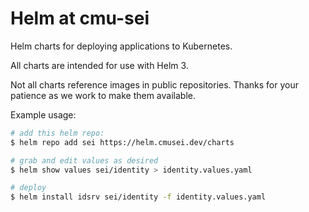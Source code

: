 # Helm at cmu-sei

Helm charts for deploying applications to Kubernetes.

All charts are intended for use with Helm 3.

Not all charts reference images in public repositories.  Thanks for your patience as we work to make them available.

Example usage:

```bash
# add this helm repo:
$ helm repo add sei https://helm.cmusei.dev/charts

# grab and edit values as desired
$ helm show values sei/identity > identity.values.yaml

# deploy
$ helm install idsrv sei/identity -f identity.values.yaml
```
